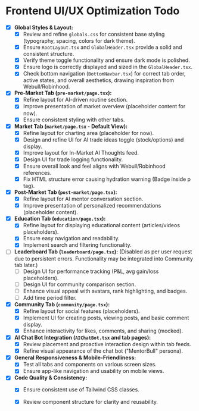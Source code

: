 # Frontend UI/UX Optimization Todo

- [x] **Global Styles & Layout:**
    - [x] Review and refine `globals.css` for consistent base styling (typography, spacing, colors for dark theme).
    - [x] Ensure `RootLayout.tsx` and `GlobalHeader.tsx` provide a solid and consistent structure.
    - [x] Verify theme toggle functionality and ensure dark mode is polished.
    - [x] Ensure logo is correctly displayed and sized in the `GlobalHeader.tsx`.
    - [x] Check bottom navigation (`BottomNavbar.tsx`) for correct tab order, active states, and overall aesthetics, drawing inspiration from Webull/Robinhood.
- [x] **Pre-Market Tab (`pre-market/page.tsx`):**
    - [x] Refine layout for AI-driven routine section.
    - [x] Improve presentation of market overview (placeholder content for now).
    - [x] Ensure consistent styling with other tabs.
- [x] **Market Tab (`market/page.tsx` - Default View):**
    - [x] Refine layout for charting area (placeholder for now).
    - [x] Design and refine UI for AI trade ideas toggle (stock/options) and display.
    - [x] Improve layout for In-Market AI Thoughts feed.
    - [x] Design UI for trade logging functionality.
    - [x] Ensure overall look and feel aligns with Webull/Robinhood references.
    - [x] Fix HTML structure error causing hydration warning (Badge inside p tag).
- [x] **Post-Market Tab (`post-market/page.tsx`):**
    - [x] Refine layout for AI mentor conversation section.
    - [x] Improve presentation of personalized recommendations (placeholder content).
- [x] **Education Tab (`education/page.tsx`):**
    - [x] Refine layout for displaying educational content (articles/videos placeholders).
    - [x] Ensure easy navigation and readability.
    - [x] Implement search and filtering functionality.
- [ ] **Leaderboard Tab (`leaderboard/page.tsx`):** (Disabled as per user request due to persistent errors. Functionality may be integrated into Community tab later.)
    - [ ] Design UI for performance tracking (P&L, avg gain/loss placeholders).
    - [ ] Design UI for community comparison section.
    - [ ] Enhance visual appeal with avatars, rank highlighting, and badges.
    - [ ] Add time period filter.
- [x] **Community Tab (`community/page.tsx`):**
    - [x] Refine layout for social features (placeholders).
    - [x] Implement UI for creating posts, viewing posts, and basic comment display.
    - [x] Enhance interactivity for likes, comments, and sharing (mocked).
- [x] **AI Chat Bot Integration (`AIChatBot.tsx` and tab pages):**
    - [x] Review placement and proactive interaction design within tab feeds.
    - [x] Refine visual appearance of the chat bot ("MentorBull" persona).
- [x] **General Responsiveness & Mobile-Friendliness:**
    - [x] Test all tabs and components on various screen sizes.
    - [x] Ensure app-like navigation and usability on mobile views.
- [x] **Code Quality & Consistency:**
    - [x] Ensure consistent use of Tailwind CSS classes.
    - [x] Review component structure for clarity and reusability.

